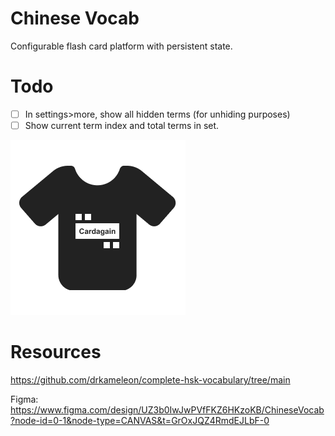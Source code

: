 # Chinese Vocab

Configurable flash card platform with persistent state.

# Todo

- [ ] In settings>more, show all hidden terms (for unhiding purposes)
- [ ] Show current term index and total terms in set.

![](./logo.png)

# Resources

https://github.com/drkameleon/complete-hsk-vocabulary/tree/main

Figma: https://www.figma.com/design/UZ3b0IwJwPVfFKZ6HKzoKB/ChineseVocab?node-id=0-1&node-type=CANVAS&t=GrOxJQZ4RmdEJLbF-0